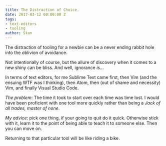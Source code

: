 ```yaml
---
title: The Distraction of Choice.
date: 2017-03-12 00:00:00 Z
tags:
- text-editors
- tooling
author: Stan
---
```


The distraction of tooling for a newbie can be a never ending rabbit hole into the oblivion of avoidance. 

Not intentionally of course, but the allure of discovery when it comes to a new shiny can be bliss. And well, ignorance *is*...

In terms of text editors, for me Sublime Text came first, then Vim (and the ensuing WTF was I thinking), then Atom, then (out of shame and necessity) Vim, and finally Visual Studio Code. 

*The problem*: The time it took to start over each time  was time lost. I would have been proficient with one tool more quickly rather than being a *Jack of all trades, master of none*.

*My advice*: pick one thing, if your going to quit do it quick. Otherwise stick with it, learn it to the point of being able to teach it to someone else. Then you can move on.

Returning to that particular tool will be like riding a bike. 
